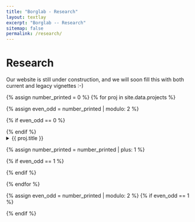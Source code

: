 ```yaml
---
title: "Borglab - Research"
layout: textlay
excerpt: "Borglab -- Research"
sitemap: false
permalink: /research/
---
```


# Research

Our website is still under construction, and we will soon fill this with both current and legacy vignettes :-)

{% assign number_printed = 0 %}
{% for proj in site.data.projects %}

{% assign even_odd = number_printed | modulo: 2 %}

{% if even_odd == 0 %}
<div class="row">
{% endif %}

<div class="col-sm-6 clearfix">
 <div class="well">
  <details>
  <summary><pubtit>{{ proj.title }}</pubtit></summary>
  <pubtit> Project Description </pubtit>
  <img src="{{ site.url }}{{ site.baseurl }}/images/projectpic/{{ proj.image }}" class="img-responsive" width="33%" style="float: left" />
  <p>{{ proj.description }}</p>
  <pubtit> People </pubtit>
  {% for person in proj.people %}
  <img src="{{ site.url }}{{ site.baseurl }}/images/teampic/{{ member.photo }}" class="img-responsive" width="25%" style="float: none" />
  <p><a href="{{ person.url }}">{{ person.name }}</a></p>
  {% endfor %}
  <p><strong><a href="{{ proj.link.url }}">{{ proj.link.display }}</a></strong></p>
  <pubtit> Related Papers </pubtit>
  {% for paper in proj.related_papers %}
  <p><a href="{{ paper.url }}">{{ paper.title }}</a></p>
  {% endfor %}
  <p class="text-danger"><strong> {{ proj.news1 }}</strong></p>
  <p> {{ proj.news2 }}</p>
  </details>
 </div>
</div>

{% assign number_printed = number_printed | plus: 1 %}

{% if even_odd == 1 %}
</div>
{% endif %}

{% endfor %}

{% assign even_odd = number_printed | modulo: 2 %}
{% if even_odd == 1 %}
</div>
{% endif %}

<p> &nbsp; </p>


